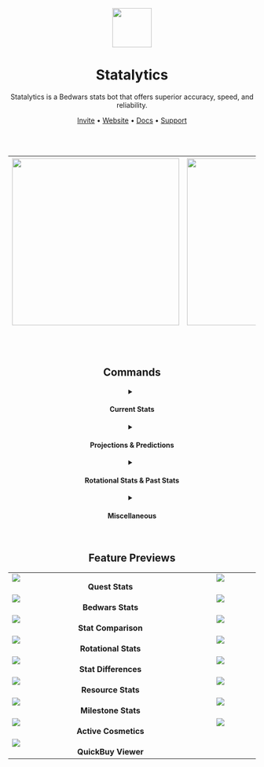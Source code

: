 <div align="center">

<img src="https://statalytics.net/static/images/branding/logo.svg" height="80px" />

<h1>Statalytics</h1>
Statalytics is a Bedwars stats bot that offers superior accuracy, speed, and reliability.

<br>

<a href="https://statalytics.net/invite">Invite</a> •
<a href="https://statalytics.net/">Website</a> •
<a href="https://docs.statalytics.net/">Docs</a> •
<a href="https://statalytics.net/discord">Support</a>

<br /><br />


| <img src="https://statalytics.net/static/images/present_stats.png" height="340px" /> | <img src="https://statalytics.net/static/images/future_stats.png" height="340px" /> |
| ------------------------------------------------------------------------------------ | ----------------------------------------------------------------------------------- |


<br /><br />

## Commands

<details>
<summary><h4>Current Stats</h4></summary>

| Command            | Function                                     |
| ------------------ | -------------------------------------------- |
| `/quests`          | View the estimated quest stats of any player |
| `/mostplayed`      | View the most played modes of any player     |
| `/winstreaks`      | View information on a player's winstreaks    |
| `/bedwars`         | View general Bedwars stats of any player     |
| `/average`         | View average stats and ratios of any player  |
| `/pointless`       | Same as `/bedwars` but really pointless      |
| `/compare`         | Compare the bedwars stats of two players     |
| `/resources`       | View resource stats of any player            |
| `/practice`        | View practice stats of any player            |
| `/activecosmetics` | View the active cosmetics of any player      |
| `/quickbuy`        | View the quickbuy and hotbar of any player   |

</details>

<details>
<summary><h4>Projections & Predictions</h4></summary>

| Command       | Function                                                       |
| ------------- | -------------------------------------------------------------- |
| `/year 2026`  | View projected next years stats of a player (requires session) |
| `/prestige`   | View projected stats of a player (requires session)            |
| `/milestones` | View milestone stats of any player                             |

</details>

<details>
<summary><h4>Rotational Stats & Past Stats</h4></summary>

| Command               | Function                                              |
| --------------------- | ----------------------------------------------------- |
| `/daily`              | View the daily stats of any player.                   |
| `/weekly`             | View the weekly stats of any player.                  |
| `/monthly`            | View the monthly stats of any player                  |
| `/yearly`             | View the yearly stats of any player.                  |
| `/lastday`            | View the previous day's stats of any player.          |
| `/lastweek`           | View the previous week's stats of any player.         |
| `/lastmonth`          | View the previous month's stats of any player.        |
| `/lastyear`           | View the previous year's stats of any player.         |
| `/difference daily`   | View the daily stat difference of a player            |
| `/difference weekly`  | View the weekly stat difference of a player           |
| `/difference monthly` | View the monthly stat difference of a player          |
| `/difference yearly`  | View the yearly stat difference of a player           |
| `/session stats`      | View an active session of a player (requires session) |
| `/session start`      | Create a new session (requires linking)               |
| `/session end`        | End a specified session (requires linking)            |
| `/session reset`      | Reset a specified session (requires linking)          |
| `/session active`     | Get a list of all your active sessions                |

</details>

<details>
<summary><h4>Miscellaneous</h4></summary>

| Command        | Function                                            |
| -------------- | --------------------------------------------------- |
| `/link`        | Link your account (recommended)                     |
| `/unlink`      | Unlink your account                                 |
| `/usage`       | View your command usage with Statalytics            |
| `/skin`        | View or save the skin of any player                 |
| `/who`         | Get the name or uuid of any player.                 |
| `/displayname` | Render the hypixel display name of any player.      |
| `/credits`     | See the contributers that made Statalytics possible |
| `/settings`    | Configure historical reset time & theme packs.      |
| `/vote`        | Get a bunch of voting information for the bot.      |

</details>

<br>


## Feature Previews

|                                                                                                                                                                                         |                                                                                                                                                                                                        |
| :-------------------------------------------------------------------------------------------------------------------------------------------------------------------------------------: | :----------------------------------------------------------------------------------------------------------------------------------------------------------------------------------------------------: |
|        <div style="width: 400px; display: flex; flex-direction: column"><img src="https://statalytics.net/image/features/quests.png?width=400&height=293"></div> **Quest Stats**        |            <div style="width: 400px; display: flex; flex-direction: column"><img src="https://statalytics.net/image/features/projected.png?width=400&height=293"></div> **Projected Stats**            |
|      <div style="width: 400px; display: flex; flex-direction: column"><img src="https://statalytics.net/image/features/bedwars.png?width=400&height=293"></div> **Bedwars Stats**       |              <div style="width: 400px; display: flex; flex-direction: column"><img src="https://statalytics.net/image/features/year.png?width=400&height=293"></div> **Next Years Stats**              |
|     <div style="width: 400px; display: flex; flex-direction: column"><img src="https://statalytics.net/image/features/compare.png?width=400&height=293"></div> **Stat Comparison**      |              <div style="width: 400px; display: flex; flex-direction: column"><img src="https://statalytics.net/image/features/session.png?width=400&height=293"></div> **Session Stats**              |
|   <div style="width: 400px; display: flex; flex-direction: column"><img src="https://statalytics.net/image/features/rotational.png?width=400&height=293"></div> **Rotational Stats**    | <div style="width: 400px; display: flex; flex-direction: column"><img src="https://statalytics.net/image/features/historical_rotational.png?width=400&height=293"></div> **Historic Rotational Stats** |
|   <div style="width: 400px; display: flex; flex-direction: column"><img src="https://statalytics.net/image/features/difference.png?width=400&height=293"></div> **Stat Differences**    |           <div style="width: 400px; display: flex; flex-direction: column"><img src="https://statalytics.net/image/features/winstreaks.png?width=400&height=220"></div> **Winstreak Stats**            |
|     <div style="width: 400px; display: flex; flex-direction: column"><img src="https://statalytics.net/image/features/resources.png?width=400&height=293"></div> **Resource Stats**     |             <div style="width: 400px; display: flex; flex-direction: column"><img src="https://statalytics.net/image/features/practice.png?width=400&height=293"></div> **Practice Stats**             |
|    <div style="width: 400px; display: flex; flex-direction: column"><img src="https://statalytics.net/image/features/milestones.png?width=400&height=293"></div> **Milestone Stats**    |              <div style="width: 400px; display: flex; flex-direction: column"><img src="https://statalytics.net/image/features/ratios.png?width=400&height=293"></div> **Average Stats**               |
| <div style="width: 400px; display: flex; flex-direction: column"><img src="https://statalytics.net/image/features/activecosmetics.png?width=400&height=293"></div> **Active Cosmetics** |          <div style="width: 400px; display: flex; flex-direction: column"><img src="https://statalytics.net/image/features/mostplayed.png?width=400&height=263"></div> **Most Played Stats**           |
|      <div style="width: 400px; display: flex; flex-direction: column"><img src="https://statalytics.net/image/features/quickbuy.png?width=400&height=243"></div> **QuickBuy Viewer**       | |

</div>
